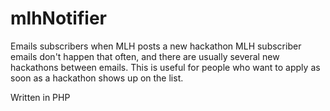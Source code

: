 # mlhNotifier
Emails subscribers when MLH posts a new hackathon
MLH subscriber emails don't happen that often, and there are usually several new hackathons between emails. This is useful for people who want to apply as soon as a hackathon shows up on the list.

Written in PHP
